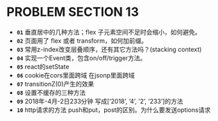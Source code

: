 # PROBLEM SECTION 13

* __`01`__ 垂直居中的几种方法；flex 子元素空间不足时会缩小，如何避免。
* __`02`__ 页面用了 flex 或者 transform，如何加前缀。
* __`03`__ 常用z-index改变层叠顺序，还有其它方法吗？(stacking context)
* __`04`__ 实现一个Event类，包含on/off/trigger方法。
* __`05`__ react的setState
* __`06`__ cookie在cors里面跨域  在jsonp里面跨域
* __`07`__ transitionZ(0)产生的效果
* __`08`__ 设置不缓存的三种方法
* __`09`__ 2018年-4月-2日233分钟   写成[‘2018’, ’4’, ’2’, ’233’]的方法
* __`10`__ http请求的方法 push和put，post的区别。为什么要发送options请求
